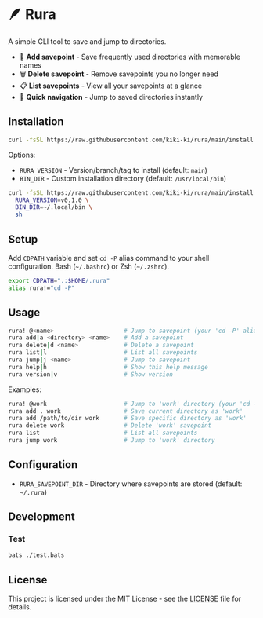 # 🪶 Rura

A simple CLI tool to save and jump to directories.

- 📌 **Add savepoint** - Save frequently used directories with memorable names
- 🗑️ **Delete savepoint** - Remove savepoints you no longer need
- 📋 **List savepoints** - View all your savepoints at a glance
- 🚀 **Quick navigation** - Jump to saved directories instantly

## Installation

```sh
curl -fsSL https://raw.githubusercontent.com/kiki-ki/rura/main/install.sh | sh
```

Options:

- `RURA_VERSION` - Version/branch/tag to install (default: `main`)
- `BIN_DIR` - Custom installation directory (default: `/usr/local/bin`)

```sh
curl -fsSL https://raw.githubusercontent.com/kiki-ki/rura/main/install.sh | \
  RURA_VERSION=v0.1.0 \
  BIN_DIR=~/.local/bin \
  sh
```

## Setup

Add `CDPATH` variable and set `cd -P` alias command to your shell configuration.
Bash (`~/.bashrc`) or Zsh (`~/.zshrc`).

```sh
export CDPATH=".:$HOME/.rura"
alias rura!="cd -P"
```

## Usage

```sh
rura! @<name>                    # Jump to savepoint (your 'cd -P' alias command)
rura add|a <directory> <name>    # Add a savepoint
rura delete|d <name>             # Delete a savepoint
rura list|l                      # List all savepoints
rura jump|j <name>               # Jump to savepoint
rura help|h                      # Show this help message
rura version|v                   # Show version
```

Examples:

```sh
rura! @work                      # Jump to 'work' directory (your 'cd -P' alias command)
rura add . work                  # Save current directory as 'work'
rura add /path/to/dir work       # Save specific directory as 'work'
rura delete work                 # Delete 'work' savepoint
rura list                        # List all savepoints
rura jump work                   # Jump to 'work' directory
```

## Configuration

- `RURA_SAVEPOINT_DIR` - Directory where savepoints are stored (default: `~/.rura`)

## Development

### Test

```sh
bats ./test.bats
```

## License

This project is licensed under the MIT License - see the [LICENSE](LICENSE) file for details.
